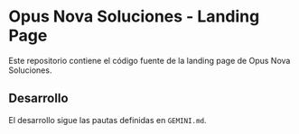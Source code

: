 # Opus Nova Soluciones - Landing Page

Este repositorio contiene el código fuente de la landing page de Opus Nova Soluciones.

## Desarrollo

El desarrollo sigue las pautas definidas en `GEMINI.md`.